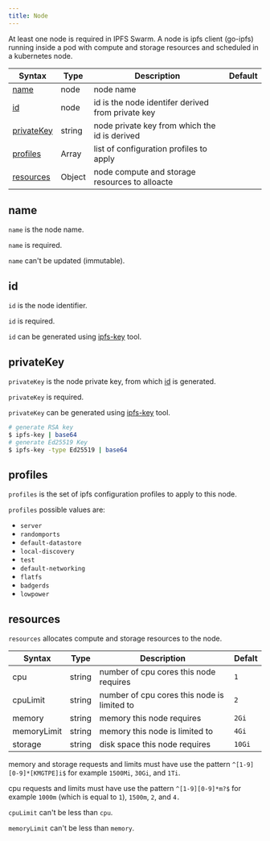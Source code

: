 ```yaml
---
title: Node
---
```


At least one node is required in IPFS Swarm. A node is ipfs client (go-ipfs) running inside a pod with compute and storage resources and scheduled in a kubernetes node.

| Syntax      | Type |  Description | Default |
| ----------- |------| ----------- | ----- |
| [name](#name) | node | node name |  |
| [id](#id) | node | id is the node identifer derived from private key |  |
| [privateKey](#privatekey) | string | node private key from which the id is derived |  |
| [profiles](#profiles) | Array | list of configuration profiles to apply | |
| [resources](#resources) | Object | node compute and storage resources to alloacte | |

## name

`name` is the node name.

`name` is required.

`name` can't be updated (immutable).

## id

`id` is the node identifier.

`id` is required.

`id` can be generated using [ipfs-key](https://github.com/whyrusleeping/ipfs-key) tool.

## privateKey

`privateKey` is the node private key, from which [id](#id) is generated.

`privateKey` is required.

`privateKey` can be generated using [ipfs-key](https://github.com/whyrusleeping/ipfs-key) tool.

```bash
# generate RSA key
$ ipfs-key | base64
# generate Ed25519 Key
$ ipfs-key -type Ed25519 | base64
```

## profiles

`profiles` is the set of ipfs configuration profiles to apply to this node.

`profiles` possible values are:

* `server`
* `randomports`
* `default-datastore`
* `local-discovery`
* `test`
* `default-networking`
* `flatfs`
* `badgerds`
* `lowpower`

## resources

`resources` allocates compute and storage resources to the node.

| Syntax      | Type |  Description | Defalt |
| ----------- |------| ----------- | ---- |
| cpu | string | number of cpu cores this node requires | `1` |
| cpuLimit | string | number of cpu cores this node is limited to | `2` |
| memory | string | memory this node requires | `2Gi` |
| memoryLimit | string | memory this node is limited to | `4Gi` |
| storage | string | disk space this node requires | `10Gi` |

memory and storage requests and limits must have use the pattern `^[1-9][0-9]*[KMGTPE]i$` for example `1500Mi`, `30Gi`, and `1Ti`.

cpu requests and limits must have use the pattern `^[1-9][0-9]*m?$` for example `1000m` (which is equal to `1`), `1500m`, `2`, and `4.`

`cpuLimit` can't be less than `cpu`.

`memoryLimit` can't be less than `memory`.